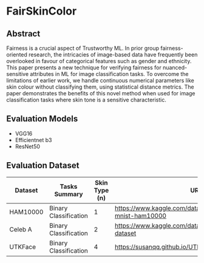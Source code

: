 # FairSkinColor

## Abstract
Fairness is a crucial aspect of Trustworthy ML. In prior group fairness-oriented research, the intricacies of image-based data have frequently been overlooked in favour of categorical features such as gender and ethnicity. This paper presents a new technique for verifying fairness for nuanced-sensitive attributes in ML for image classification tasks. To overcome the limitations of earlier work, we handle continuous numerical parameters like skin colour without classifying them, using statistical distance metrics. The paper demonstrates the benefits of this novel method when used for image classification tasks where skin tone is a sensitive characteristic.

## Evaluation Models
- VGG16
- Efficientnet b3
- ResNet50

## Evaluation Dataset

| Dataset  | Tasks Summary | Skin Type (n) | URL |
| ------------- | ------------- | ------------- | ------------- |
| HAM10000  | Binary Classification  | 1 | https://www.kaggle.com/datasets/kmader/skin-cancer-mnist-ham10000 |
| Celeb A  | Binary Classification  | 2 | https://www.kaggle.com/datasets/jessicali9530/celeba-dataset |
| UTKFace  | Binary Classification  | 4 | https://susanqq.github.io/UTKFace/ |
